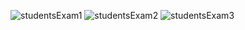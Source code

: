 ![studentsExam1](https://github.com/mondalsudipta/LeetCode-Practice-Solutions/assets/69045975/74280137-a8e7-47fb-aff4-cb7e4f69a4df)
![studentsExam2](https://github.com/mondalsudipta/LeetCode-Practice-Solutions/assets/69045975/e657b721-2f49-449a-b365-747c16cb1daa)
![studentsExam3](https://github.com/mondalsudipta/LeetCode-Practice-Solutions/assets/69045975/5eddb264-cda6-43c5-8f70-54c0279f972c)

